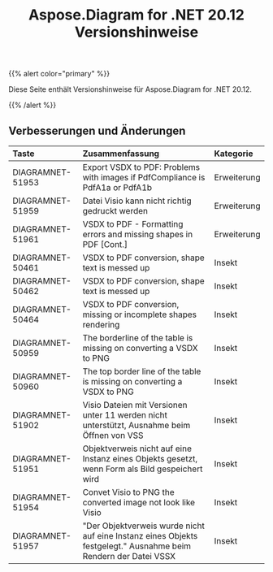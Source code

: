 ﻿---
title: Aspose.Diagram for .NET 20.12 Versionshinweise
type: docs
weight: 8
url: /de/net/aspose-diagram-for-net-20-12-release-notes/
---
{{% alert color="primary" %}}

Diese Seite enthält Versionshinweise für Aspose.Diagram for .NET 20.12.

{{% /alert %}}
## **Verbesserungen und Änderungen**  ##

|**Taste**|**Zusammenfassung**|**Kategorie**|
|:- |:- |:- |
|DIAGRAMNET-51953|Export VSDX to PDF: Problems with images if PdfCompliance is PdfA1a or PdfA1b|Erweiterung|
|DIAGRAMNET-51959|Datei Visio kann nicht richtig gedruckt werden|Erweiterung|
|DIAGRAMNET-51961|VSDX to PDF - Formatting errors and missing shapes in PDF [Cont.]|Erweiterung|
|DIAGRAMNET-50461|VSDX to PDF conversion, shape text is messed up|Insekt|
|DIAGRAMNET-50462|VSDX to PDF conversion, shape text is messed up|Insekt|
|DIAGRAMNET-50464|VSDX to PDF conversion, missing or incomplete shapes rendering|Insekt|
|DIAGRAMNET-50959|The borderline of the table is missing on converting a VSDX to PNG|Insekt|
|DIAGRAMNET-50960|The top border line of the table is missing on converting a VSDX to PNG|Insekt|
|DIAGRAMNET-51902|Visio Dateien mit Versionen unter 11 werden nicht unterstützt, Ausnahme beim Öffnen von VSS|Insekt|
|DIAGRAMNET-51951|Objektverweis nicht auf eine Instanz eines Objekts gesetzt, wenn Form als Bild gespeichert wird|Insekt|
|DIAGRAMNET-51954|Convet Visio to PNG the converted image not look like Visio|Insekt|
|DIAGRAMNET-51957|"Der Objektverweis wurde nicht auf eine Instanz eines Objekts festgelegt." Ausnahme beim Rendern der Datei VSSX|Insekt|



